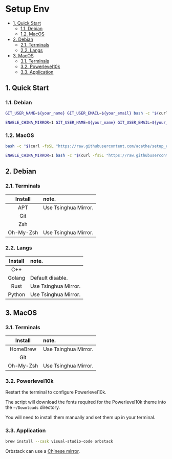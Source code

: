 # Setup Env

- [1. Quick Start](#1-quick-start)
  - [1.1. Debian](#11-debian)
  - [1.2. MacOS](#12-macos)
- [2. Debian](#2-debian)
  - [2.1. Terminals](#21-terminals)
  - [2.2. Langs](#22-langs)
- [3. MacOS](#3-macos)
  - [3.1. Terminals](#31-terminals)
  - [3.2. Powerlevel10k](#32-powerlevel10k)
  - [3.3. Application](#33-application)

## 1. Quick Start

### 1.1. Debian

```bash
GIT_USER_NAME=${your_name} GIT_USER_EMAIL=${your_email} bash -c "$(curl -fsSL "https://raw.githubusercontent.com/acathe/setup_env/master/debian.sh")"
```

```bash
ENABLE_CHINA_MIRROR=1 GIT_USER_NAME=${your_name} GIT_USER_EMAIL=${your_email} bash -c "$(curl -fsSL "https://raw.githubusercontent.com/acathe/setup_env/master/debian.sh")"
```

### 1.2. MacOS

```bash
bash -c "$(curl -fsSL "https://raw.githubusercontent.com/acathe/setup_env/master/macos.sh")"
```

```bash
ENABLE_CHINA_MIRROR=1 bash -c "$(curl -fsSL "https://raw.githubusercontent.com/acathe/setup_env/master/macos.sh")"
```

## 2. Debian

### 2.1. Terminals

| Install | note. |
| :-: | :- |
| APT | Use Tsinghua Mirror. |
| Git | |
| Zsh | |
| Oh-My-Zsh | Use Tsinghua Mirror. |

### 2.2. Langs

| Install | note. |
| :-: | :- |
| C++ | |
| Golang | Default disable. |
| Rust | Use Tsinghua Mirror. |
| Python | Use Tsinghua Mirror. |

## 3. MacOS

### 3.1. Terminals

| Install | note. |
| :-: | :- |
| HomeBrew | Use Tsinghua Mirror. |
| Git | |
| Oh-My-Zsh | Use Tsinghua Mirror. |

### 3.2. Powerlevel10k

Restart the terminal to configure Powerlevel10k.

The script will download the fonts required for the Powerlevel10k theme into the `~/Downloads` directory.

You will need to install them manually and set them up in your terminal.

### 3.3. Application

```bash
brew install --cask visual-studio-code orbstack
```

Orbstack can use a [Chinese mirror](https://dockerproxy.com).
